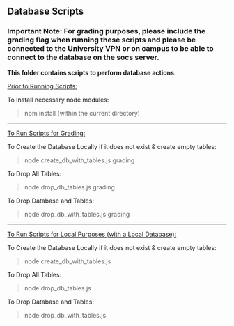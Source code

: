 ## Database Scripts

### Important Note: For grading purposes, please include the grading flag when running these scripts and please be connected to the University VPN or on campus to be able to connect to the database on the socs server.

**This folder contains scripts to perform database actions.**

<ins> Prior to Running Scripts: </ins>

To Install necessary node modules:
> npm install (within the current directory)

<hr>

<ins>To Run Scripts for Grading:</ins> 

To Create the Database Locally if it does not exist & create empty tables:
> node create_db_with_tables.js grading

To Drop All Tables:
> node drop_db_tables.js grading

To Drop Database and Tables:
> node drop_db_with_tables.js grading

<hr>

<ins>To Run Scripts for Local Purposes (with a Local Database):</ins>

To Create the Database Locally if it does not exist & create empty tables:
> node create_db_with_tables.js

To Drop All Tables:
> node drop_db_tables.js 

To Drop Database and Tables:
> node drop_db_with_tables.js
